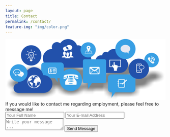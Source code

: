 ```yaml
---
layout: page
title: Contact
permalink: /contact/
feature-img: "img/color.png"
---
```

<img style="top:100px;align-content:center;" src="/img/contact-us.png">
If you would like to contact me regarding employment, please feel free to message me!

<!-- #1 -->
<form action="https://getsimpleform.com/messages?form_api_token=1d00c4e4962d11601bbfa8dd6f2f798a" method="post">
  <!-- the redirect_to is optional, the form will redirect to the referrer on submission -->
  <!-- #2 -->
  <input type='hidden' name='redirect_to' value='devstriz.com/thank-you/' />
  <input type='text' name='name' placeholder='Your Full Name' />
  <input type='email' name='email' placeholder='Your E-mail Address' />
  <textarea name='message' placeholder='Write your message ...'></textarea>
  <input type='submit' value='Send Message' />
</form>